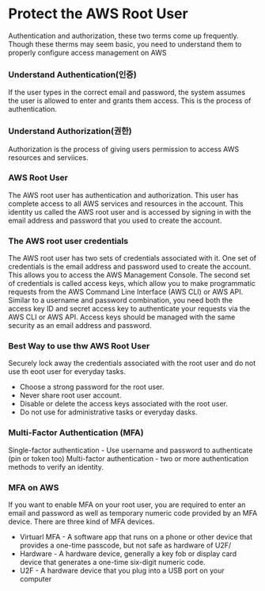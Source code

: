 # Protect the AWS Root User

Authentication and authorization, these two terms come up frequently. Though these therms may seem basic, you need to understand them to properly configure access management on AWS

### Understand Authentication(인증)

If the user types in the correct email and password, the system assumes the user is allowed to enter and grants them access. This is the process of authentication.

### Understand Authorization(권한)

Authorization is the process of giving users permission to access AWS resources and serviices.

### AWS Root User

The AWS root user has authentication and authorization. This user has complete access to all AWS services and resources in the account. This identity us called the AWS root user and is accessed by signing in with the email address and password that you used to create the account.

### The AWS root user credentials 

The AWS root user has two sets of credentials associated with it. One set of credentials is the email address and password used to create the account. This allows you to access the AWS Management Console. The second set of credentials is called access keys, which allow you to make programmatic requests from the AWS Command Line Interface (AWS CLI) or AWS API.
Similar to a username and password combination, you need both the access key ID and secret access key to authenticate your requests via the AWS CLI or AWS API. Access keys should be managed with the same security as an email address and password.

### Best Way to use thw AWS Root User

Securely lock away the credentials associated with the root user and do not use th eoot user for everyday tasks.

* Choose a strong password for the root user.
* Never share root user account.
* Disable or delete the access keys associated with the root user.
* Do not use for administrative tasks or everyday dasks.


### Multi-Factor Authentication (MFA)

Single-factor authentication - Use username and password to authenticate (pin or token too)
Multi-factor authentication - two or more authentication methods to verify an identity.

### MFA on AWS

If you want to enable MFA on your root user, you are required to enter an email and password as well as temporary numeric code provided by an MFA device.
There are three kind of MFA devices.
* Virtuarl MFA - A software app that runs on a phone or other device that provides a one-time passcode, but not safe as hardware of U2F/
* Hardware - A hardware device, generally a key fob or display card device that generates a one-time six-digit numeric code.
* U2F - A hardware device that you plug into a USB port on your computer





